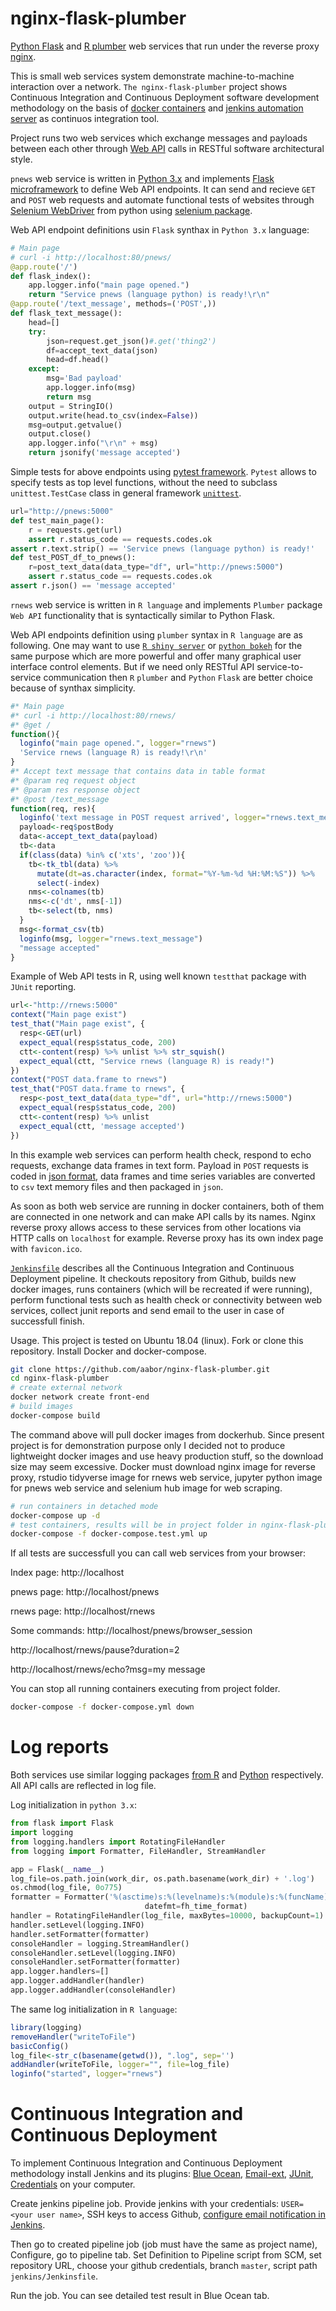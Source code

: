 # nginx-flask-plumber
[Python Flask](http://flask.pocoo.org/) and [R plumber](https://www.rplumber.io/) web services that run under the reverse proxy [nginx](https://www.nginx.com/).

This is small web services system demonstrate machine-to-machine interaction over a network. `The nginx-flask-plumber` project shows Continuous Integration and Continuous Deployment software development methodology on the basis of [docker containers](https://www.docker.com/get-started) and [jenkins automation server](https://jenkins.io/) as continuos integration tool. 

Project runs two web services which exchange messages and payloads between each other through [Web API](https://en.wikipedia.org/wiki/Web_API) calls in RESTful software architectural style.

`pnews` web service is written in [Python 3.x](https://www.python.org/about/) and implements [Flask microframework](http://flask.pocoo.org/) to define Web API endpoints. It can send and recieve `GET` and `POST` web requests and automate functional tests of websites through [Selenium WebDriver](https://www.seleniumhq.org/projects/webdriver/) from python using [selenium package](https://selenium-python.readthedocs.io/index.html).

Web API endpoint definitions usin `Flask` synthax in `Python 3.x` language:

```py
# Main page
# curl -i http://localhost:80/pnews/
@app.route('/')
def flask_index():
    app.logger.info("main page opened.")
    return "Service pnews (language python) is ready!\r\n"
@app.route('/text_message', methods=('POST',))
def flask_text_message():
    head=[]
    try:
        json=request.get_json()#.get('thing2')
        df=accept_text_data(json)
        head=df.head()
    except:
        msg='Bad payload'
        app.logger.info(msg)
        return msg
    output = StringIO()
    output.write(head.to_csv(index=False))
    msg=output.getvalue()
    output.close()    
    app.logger.info("\r\n" + msg)
    return jsonify('message accepted')  
```

Simple tests for above endpoints using [pytest framework](https://docs.pytest.org/en/latest/). `Pytest` allows to specify tests as top level functions, without the need to subclass `unittest.TestCase` class in general framework [`unittest`](https://docs.python.org/3/library/unittest.html).

```py
url="http://pnews:5000"
def test_main_page():
    r = requests.get(url)
    assert r.status_code == requests.codes.ok
assert r.text.strip() == 'Service pnews (language python) is ready!'
def test_POST_df_to_pnews():
    r=post_text_data(data_type="df", url="http://pnews:5000")
    assert r.status_code == requests.codes.ok
assert r.json() == 'message accepted'
```

`rnews` web service is written in `R language` and implements `Plumber` package `Web API` functionality that is syntactically similar to Python Flask.

Web API endpoints definition using `plumber` syntax in `R language` are as following. One may want to use [`R shiny server`](https://www.rstudio.com/products/shiny/shiny-server/) or [`python bokeh`](https://bokeh.pydata.org/en/latest/) for the same purpose which are more powerful and offer many graphical user interface control elements. But if we need only RESTful API service-to-service communication then `R` `plumber` and `Python` `Flask` are better choice because of synthax simplicity.

```R
#* Main page
#* curl -i http://localhost:80/rnews/
#* @get /
function(){
  loginfo("main page opened.", logger="rnews")
  'Service rnews (language R) is ready!\r\n'
}
#* Accept text message that contains data in table format
#* @param req request object
#* @param res response object
#* @post /text_message
function(req, res){
  loginfo('text message in POST request arrived', logger="rnews.text_message")
  payload<-req$postBody
  data<-accept_text_data(payload)
  tb<-data
  if(class(data) %in% c('xts', 'zoo')){
    tb<-tk_tbl(data) %>% 
      mutate(dt=as.character(index, format="%Y-%m-%d %H:%M:%S")) %>% 
      select(-index)
    nms<-colnames(tb)
    nms<-c('dt', nms[-1])
    tb<-select(tb, nms)
  }
  msg<-format_csv(tb)
  loginfo(msg, logger="rnews.text_message")
  "message accepted"
}
```

Example of Web API tests in R, using well known `testthat` package with `JUnit` reporting.

```r
url<-"http://rnews:5000"
context("Main page exist")
test_that("Main page exist", {
  resp<-GET(url)
  expect_equal(resp$status_code, 200)
  ctt<-content(resp) %>% unlist %>% str_squish()
  expect_equal(ctt, "Service rnews (language R) is ready!")
})
context("POST data.frame to rnews")
test_that("POST data.frame to rnews", {
  resp<-post_text_data(data_type="df", url="http://rnews:5000")
  expect_equal(resp$status_code, 200)
  ctt<-content(resp) %>% unlist
  expect_equal(ctt, 'message accepted')
})
```

In this example web services can perform health check, respond to echo requests, exchange data frames in text form. Payload in `POST` requests is coded in [json format](https://www.json.org/), data frames and time series variables are converted to `csv` text memory files and then packaged in `json`.

As soon as both web service are running in docker containers, both of them are connected in one network and can make API calls by its names. Nginx reverse proxy allows access to these services from other locations via HTTP calls on `localhost` for example. Reverse proxy has its own index page with `favicon.ico`.

[`Jenkinsfile`](https://jenkins.io/doc/book/pipeline/jenkinsfile/) describes all the Continuous Integration and Continuous Deployment pipeline. It checkouts repository from Github, builds new docker images, runs containers (which will be recreated if were running), perform functional tests such as health check or connectivity between web services, collect junit reports and send email to the user in case of successfull finish.

Usage. This project is tested on Ubuntu 18.04 (linux). Fork or clone this repository. Install Docker and docker-compose. 

```sh
git clone https://github.com/aabor/nginx-flask-plumber.git
cd nginx-flask-plumber
# create external network
docker network create front-end
# build images
docker-compose build
```

The command above will pull docker images from dockerhub. Since present project is for demonstration purpose only I decided not to produce lightweight docker images and use heavy production stuff, so the download size may seem excessive. Docker must download nginx image for reverse proxy, rstudio tidyverse image for rnews web service, jupyter python image for pnews web service and selenium hub image for web scraping.

```sh
# run containers in detached mode
docker-compose up -d
# test containers, results will be in project folder in nginx-flask-plumber.log
docker-compose -f docker-compose.test.yml up
```

If all tests are successfull you can call web services from your browser:

Index page:
http://localhost

pnews page:
http://localhost/pnews

rnews page:
http://localhost/rnews

Some commands:
http://localhost/pnews/browser_session

http://localhost/rnews/pause?duration=2

http://localhost/rnews/echo?msg=my message

You can stop all running containers executing from project folder.

```sh
docker-compose -f docker-compose.yml down
```

# Log reports

Both services use similar logging packages [from R](http://logging.r-forge.r-project.org/) and [Python](https://docs.python.org/3/library/logging.html) respectively. All API calls are reflected in log file.

Log initialization in `python 3.x`:

```py
from flask import Flask
import logging
from logging.handlers import RotatingFileHandler
from logging import Formatter, FileHandler, StreamHandler

app = Flask(__name__)
log_file=os.path.join(work_dir, os.path.basename(work_dir) + '.log')
os.chmod(log_file, 0o775)
formatter = Formatter('%(asctime)s:%(levelname)s:%(module)s:%(funcName)s:%(lineno)d:%(message)s', 
                              datefmt=fh_time_format)
handler = RotatingFileHandler(log_file, maxBytes=10000, backupCount=1)
handler.setLevel(logging.INFO)
handler.setFormatter(formatter)
consoleHandler = logging.StreamHandler()
consoleHandler.setLevel(logging.INFO)
consoleHandler.setFormatter(formatter)
app.logger.handlers=[]
app.logger.addHandler(handler)
app.logger.addHandler(consoleHandler)
```

The same log initialization in `R language`:

```r
library(logging)
removeHandler("writeToFile")
basicConfig()
log_file<-str_c(basename(getwd()), ".log", sep='')
addHandler(writeToFile, logger="", file=log_file)
loginfo("started", logger="rnews")
```

# Continuous Integration and Continuous Deployment

To implement Continuous Integration and Continuous Deployment methodology install Jenkins and its plugins: [Blue Ocean](https://jenkins.io/projects/blueocean/), [Email-ext](https://wiki.jenkins.io/display/JENKINS/Email-ext+plugin),
[JUnit](https://wiki.jenkins.io/display/JENKINS/JUnit+Plugin), [Credentials](https://wiki.jenkins.io/display/JENKINS/Credentials+Plugin) on your computer. 

Create jenkins pipeline job. Provide jenkins with your credentials: `USER=<your user name>`, SSH keys to access Github, [configure email notification in Jenkins](https://www.360logica.com/blog/email-notification-in-jenkins/).

Then go to created pipeline job (job must have the same as project name), Configure, go to pipeline tab. Set Definition to Pipeline script from SCM, set repository URL, choose your github credentials, branch `master`, script path `jenkins/Jenkinsfile`.

Run the job. You can see detailed test result in Blue Ocean tab.
  
  

